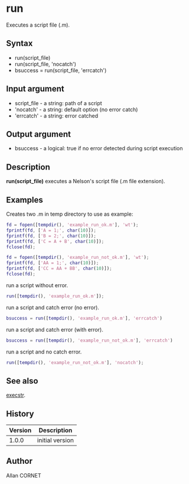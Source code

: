 

# run

Executes a script file (.m).

## Syntax

- run(script_file)
- run(script_file, 'nocatch')
- bsuccess = run(script_file, 'errcatch')

## Input argument

 - script_file - a string: path of a script
 - 'nocatch' - a string: default option (no error catch)
 - 'errcatch' - a string: error catched

## Output argument

 - bsuccess - a logical: true if no error detected during script execution

## Description


  <p><b>run(script_file)</b> executes a Nelson's script file (.m file extension).</p>


## Examples

Creates two .m in temp directory to use as example:
```matlab
fd = fopen([tempdir(), 'example_run_ok.m'], 'wt');
fprintf(fd, ['A = 1;', char(10)]);
fprintf(fd, ['B = 2;', char(10)]);
fprintf(fd, ['C = A + B', char(10)]);
fclose(fd);

fd = fopen([tempdir(), 'example_run_not_ok.m'], 'wt');
fprintf(fd, ['AA = 1;', char(10)]);
fprintf(fd, ['CC = AA + BB', char(10)]);
fclose(fd);
```
run a script without error.
```matlab
run([tempdir(), 'example_run_ok.m']);
```
run a script and catch error (no error).
```matlab
bsuccess = run([tempdir(), 'example_run_ok.m'], 'errcatch')
```
run a script and catch error (with error).
```matlab
bsuccess = run([tempdir(), 'example_run_not_ok.m'], 'errcatch')
```
run a script and no catch error.
```matlab
run([tempdir(), 'example_run_not_ok.m'], 'nocatch');
```

## See also

[execstr](execstr.md).
## History

|Version|Description|
|------|------|
|1.0.0|initial version|


## Author

Allan CORNET



